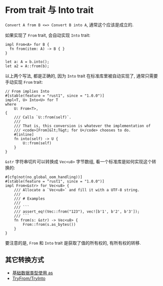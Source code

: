 # From trait 与 Into trait

`Convert A from B <=> Convert B into A`, 通常这个应该是成立的.

如果实现了 `From` trait, 会自动实现 `Into` trait:

```rust, ignore
impl From<A> for B {
  fn from(item: A) -> B { }
}

let a: A = b.into();
let a2 = A::from(b);
```

以上两个写法, 都是正确的, 因为 `Into` trait 在标准库里被自动实现了, 通常只需要手动实现 `From` trait:

```rust, ignore
// From implies Into
#[stable(feature = "rust1", since = "1.0.0")]
impl<T, U> Into<U> for T
where
    U: From<T>,
{
    /// Calls `U::from(self)`.
    ///
    /// That is, this conversion is whatever the implementation of
    /// <code>[From]&lt;T&gt; for U</code> chooses to do.
    #[inline]
    fn into(self) -> U {
        U::from(self)
    }
}
```

`&str` 字符串切片可以转换成 `Vec<u8>` 字节数组, 看一个标准库是如何实现这个转换的:

```rust, ignore
#[cfg(not(no_global_oom_handling))]
#[stable(feature = "rust1", since = "1.0.0")]
impl From<&str> for Vec<u8> {
    /// Allocate a `Vec<u8>` and fill it with a UTF-8 string.
    ///
    /// # Examples
    ///
    /// ```
    /// assert_eq!(Vec::from("123"), vec![b'1', b'2', b'3']);
    /// ```
    fn from(s: &str) -> Vec<u8> {
        From::from(s.as_bytes())
    }
}
```

要注意的是, `From` 和 `Into` trait 是获取了值的所有权的, 有所有权的转移.

## 其它转换方式

- [基础数据类型使用 as](../fundamental/cast.md)
- [TryFrom/TryInto](../common-traits/try-from-try-into.md)
